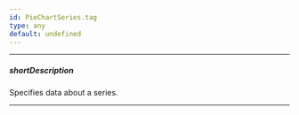 ```yaml
---
id: PieChartSeries.tag
type: any
default: undefined
---
```

---
##### shortDescription
Specifies data about a series.

---
